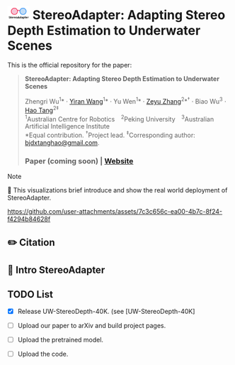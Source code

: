 # <img src="./assets/stereoadapter_logo.png" alt="logo" width="50"/> StereoAdapter: Adapting Stereo Depth Estimation to Underwater Scenes

This is the official repository for the paper:
> **StereoAdapter: Adapting Stereo Depth Estimation to Underwater Scenes**
>
> Zhengri Wu<sup>1</sup>* · [Yiran Wang](https://github.com/u7079256)<sup>1</sup>* · Yu Wen<sup>1</sup>* · [Zeyu Zhang](https://steve-zeyu-zhang.github.io/)<sup>2</sup>*<sup>†</sup> · Biao Wu<sup>3</sup> · [Hao Tang](https://ha0tang.github.io/)<sup>2</sup><sup>‡</sup>  
> <sup>1</sup>Australian Centre for Robotics <sup>2</sup>Peking University <sup>3</sup>Australian Artificial Intelligence Institute  
> *Equal contribution. <sup>†</sup>Project lead. <sup>‡</sup>Corresponding author: bjdxtanghao@gmail.com.
>
> ### Paper (coming soon) | [Website](https://aigeeksgroup.github.io/StereoAdapter/) 

> [!NOTE]
> 💪 This visualizations brief introduce and show the real world deployment of StereoAdapter.


https://github.com/user-attachments/assets/7c3c656c-ea00-4b7c-8f24-f4294b84628f

## ✏️ Citation

## 🏃 Intro StereoAdapter


## TODO List


- [x] Release UW-StereoDepth-40K. (see [UW-StereoDepth-40K]
- [ ] Upload our paper to arXiv and build project pages.
- [ ] Upload the pretrained model.
- [ ] Upload the code.



